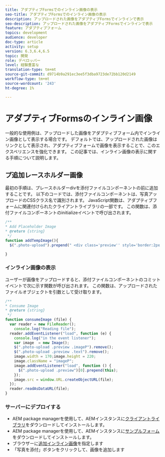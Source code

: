 ```yaml
---
title: アダプティブFormsでのインライン画像の表示
seo-title: アダプティブFormsでのインライン画像の表示
description: アップロードされた画像をアダプティブFormsでインラインで表示
seo-description: アップロードされた画像をアダプティブFormsでインラインで表示
feature: アダプティブフォーム
topics: development
audience: developer
doc-type: article
activity: setup
version: 6.3,6.4,6.5
topic: 開発
role: デベロッパー
level: 経験豊富な
translation-type: tm+mt
source-git-commit: d9714b9a291ec3ee5f3dba9723de72bb120d2149
workflow-type: tm+mt
source-wordcount: '243'
ht-degree: 1%

---
```



# アダプティブFormsのインライン画像

一般的な使用例は、アップロードした画像をアダプティブフォーム内でインライン画像として表示する場合です。 デフォルトでは、アップロードされた画像はリンクとして表示され、アダプティブフォームで画像を表示することで、このエクスペリエンスを強化できます。 この記事では、インライン画像の表示に関する手順について説明します。

## プ追加レースホルダー画像

最初の手順は、プレースホルダーdivを添付ファイルコンポーネントの前に追加することです。 以下のコードでは、添付ファイルコンポーネントは、写真アップロードのCSSクラス名で識別されます。 JavaScript関数は、アダプティブフォームに関連付けられたクライアントライブラリの一部です。 この関数は、添付ファイルコンポーネントのinitializeイベントで呼び出されます。

```javascript
/**
* Add Placeholder Image
* @return {string} 
 */
function addTempImage(){
  $(".photo-upload").prepend(" <div class='preview'' style='border:2px solid;height:225px;width:175px;text-align:center'><br><br><div class='text'>3.5mm * 4.5mm<br>2Mb max<br>Min 600dpi</div></div><br>");

}
```

### インライン画像の表示

ユーザーが画像をアップロードすると、添付ファイルコンポーネントのコミットイベントで次に示す関数が呼び出されます。 この関数は、アップロードされたファイルオブジェクトを引数として受け取ります。

```javascript
/**
* Consume Image
* @return {string} 
 */
function consumeImage (file) {
  var reader = new FileReader();
    console.log("Reading file");
  reader.addEventListener("load", function (e) {
    console.log("in the event listener");
    var image  = new Image();
    $(".photo-upload .preview .imageP").remove();
    $(".photo-upload .preview .text").remove();
    image.width = 170;image.height = 220;
    image.className = "imageP";
    image.addEventListener("load", function () {
      $(".photo-upload .preview")[0].prepend(this);
    });
    image.src = window.URL.createObjectURL(file);
  });
  reader.readAsDataURL(file); 
}
```

### サーバーにデプロイする

* AEM package managerを使用して、AEMインスタンスに[クライアントライブラリ](assets/inline-image-client-library.zip)をダウンロードしてインストールします。
* AEM package managerを使用して、AEMインスタンスに[サンプルフォーム](assets/inline-image-af.zip)をダウンロードしてインストールします。
* ブラウザーに[追加インライン画像](http://localhost:4502/content/dam/formsanddocuments/addinlineimage/jcr:content?wcmmode=disabled)を指定します
* 「写真を添付」ボタンをクリックして、画像を追加します